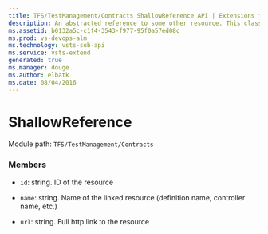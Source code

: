 ```yaml
---
title: TFS/TestManagement/Contracts ShallowReference API | Extensions for Visual Studio Team Services
description: An abstracted reference to some other resource. This class is used to provide the build data contracts with a uniform way to reference other resources in a way that provides easy traversal through links.
ms.assetid: b0132a5c-c1f4-3543-f977-95f0a57ed08c
ms.prod: vs-devops-alm
ms.technology: vsts-sub-api
ms.service: vsts-extend
generated: true
ms.manager: douge
ms.author: elbatk
ms.date: 08/04/2016
---
```


# ShallowReference

Module path: `TFS/TestManagement/Contracts`


### Members

* `id`: string. ID of the resource

* `name`: string. Name of the linked resource (definition name, controller name, etc.)

* `url`: string. Full http link to the resource

